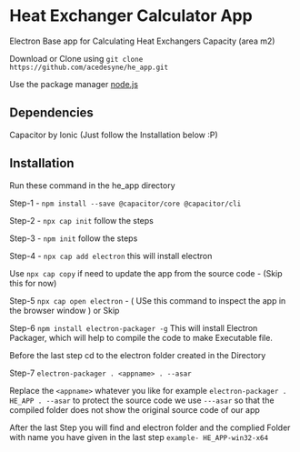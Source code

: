 # Heat Exchanger Calculator App
 Electron Base app for Calculating Heat Exchangers Capacity (area m2)

 Download or Clone using ```git clone https://github.com/acedesyne/he_app.git ```

 Use the package manager [node.js](https://nodejs.org/en/)

## Dependencies
 Capacitor by Ionic (Just follow the Installation below :P)

## Installation
 Run these command in the he_app directory
 
 Step-1 - ``` npm install --save @capacitor/core @capacitor/cli ```

 Step-2 - ``` npx cap init ``` follow the steps

 Step-3 - ``` npm init ``` follow the steps

 Step-4 - ``` npx cap add electron ``` this will install electron
 
 Use ```npx cap copy``` if need to update the app from the source code - (Skip this for now)

 Step-5 ``` npx cap open electron ``` - ( USe this command to inspect the app in the browser window ) or Skip

 Step-6 ``` npm install electron-packager -g ``` This will install Electron Packager, which will help to compile the code to make Executable file.

 Before the last step cd to the electron folder created in the Directory

 Step-7 ``` electron-packager . <appname> . --asar ``` 
 
 Replace the ```<appname>``` whatever you like for example ``` electron-packager . HE_APP . --asar ``` to protect the source code we use ```---asar``` so that the compiled folder does not show the original source code of our app

 After the last Step you will find and electron folder and the complied Folder with name you have given in the last step ```example- HE_APP-win32-x64```





 


